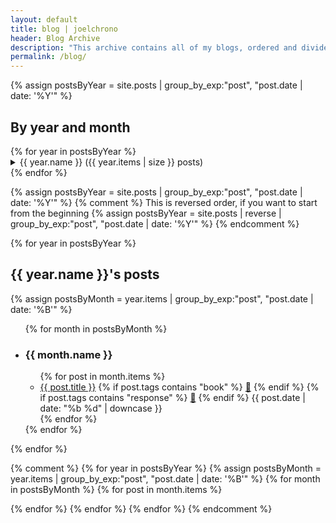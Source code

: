 ```yaml
---
layout: default
title: blog | joelchrono
header: Blog Archive
description: "This archive contains all of my blogs, ordered and divided by date, you can also access them <a href='/tags/'>by tag</a>."
permalink: /blog/
---
```



{% assign postsByYear = site.posts | group_by_exp:"post", "post.date | date: '%Y'" %}

<article>
<h2>By year and month</h2>
<div class="flex-container">
{% for year in postsByYear %}
  <details>
    <summary>{{ year.name }} ({{ year.items | size }} posts)</summary>
      {% assign totalYearPostCount = 0 %}
      {% assign postsByMonth = year.items | group_by_exp:"post", "post.date | date: '%B'" %}
      <ul>
      {% for month in postsByMonth %}
      <li><a href="#{{ month.name }}-{{ year.name }}"> {{ month.name }} ({{ month.items | size }} {% if month.items.size == 1 %} post{% else %} posts{% endif %}) </a></li>
      {% endfor %}
      </ul>
  </details>
{% endfor %}
</div>
</article>

{% assign postsByYear = site.posts | group_by_exp:"post", "post.date | date: '%Y'" %}
{% comment %}
This is reversed order, if you want to start from the beginning
{% assign postsByYear = site.posts | reverse | group_by_exp:"post", "post.date | date: '%Y'" %}
{% endcomment %}

{% for year in postsByYear %}
<article>
<h2>{{ year.name }}'s posts</h2>
{% assign postsByMonth = year.items | group_by_exp:"post", "post.date | date: '%B'" %}
<ul class="posts">
    {% for month in postsByMonth %}
    <li>
    <h3 id="{{ month.name }}-{{year.name}}">{{ month.name }}</h3>
        <ul>
        {% for post in month.items  %}
        <li class="post">
        <span class="post-title"><a href="{{ post.url }}">{{ post.title }}</a></span>
        <span class="post-tags">
        {% if post.tags contains "book" %}
        <a href="/more/tags/book">📖</a>
        {% endif %}
        {% if post.tags contains "response" %}
        <a href="/more/tags/response">💬</a>
        {% endif %}
        </span>
        <span class="post-date"> {{ post.date | date: "%b %d" | downcase }}</span>
        </li>
        {% endfor %}
        </ul>
    </li>
    {% endfor %}
</ul>
</article>
{% endfor %}

{% comment %}
{% for year in postsByYear %}
{% assign postsByMonth = year.items | group_by_exp:"post", "post.date | date: '%B'" %}
{% for month in postsByMonth %}
{% for post in month.items  %}
<!--<p>{{ post.date | date: '%Y-%m-%d' }}</p>-->
{% endfor %}
{% endfor %}
{% endfor %}
{% endcomment %}
